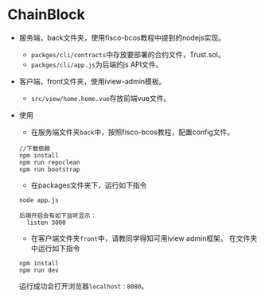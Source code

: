 # ChainBlock

- 服务端，back文件夹，使用fisco-bcos教程中提到的nodejs实现。
  - `packges/cli/contracts`中存放要部署的合约文件，Trust.sol。
  - `packges/cli/app.js`为后端的js API文件。
- 客户端，front文件夹，使用iview-admin模板。
  - `src/view/home.home.vue`存放前端vue文件。
  
  
  
- 使用
  - 在服务端文件夹`back`中，按照fisco-bcos教程，配置config文件。
  ```
  //下载依赖
  npm install
  npm run repoclean
  npm run bootstrap
  ```
  - 在packages文件夹下，运行如下指令
  ```
  node app.js
  
  后端开启会有如下监听显示：
    listen 3000
  ```
  
  - 在客户端文件夹`front`中，请教同学得知可用iview admin框架。
  在文件夹中运行如下指令
  ```
  npm install
  npm run dev
  ```
  运行成功会打开浏览器`localhost：8080`。
